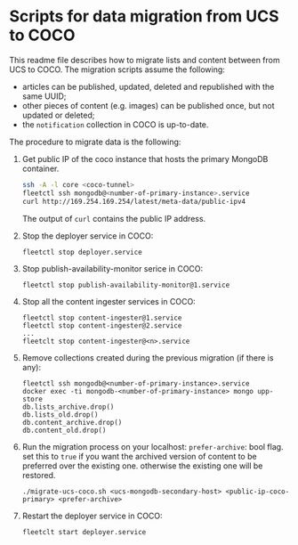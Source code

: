 # Scripts for data migration from UCS to COCO

This readme file describes how to migrate lists and content between from UCS to COCO.
The migration scripts assume the following:

* articles can be published, updated, deleted and republished with the same UUID;
* other pieces of content (e.g. images) can be published once, but not updated or deleted;
* the `notification` collection in COCO is up-to-date.
 
The procedure to migrate data is the following:      
 
1.  Get public IP of the coco instance that hosts the primary MongoDB container. 

	```bash
    ssh -A -l core <coco-tunnel>
    fleetctl ssh mongodb@<number-of-primary-instance>.service
    curl http://169.254.169.254/latest/meta-data/public-ipv4
    ```
    
    The output of `curl` contains the public IP address.
    
2.  Stop the deployer service in COCO:
    
    ```
    fleetctl stop deployer.service
    ```
3.  Stop publish-availability-monitor serice in COCO:

    ```
    fleetctl stop publish-availability-monitor@1.service
    ```

4.  Stop all the content ingester services in COCO:
    
    ```
    fleetctl stop content-ingester@1.service
    fleetctl stop content-ingester@2.service
    ...
    fleetclt stop content-ingester@<n>.service
    ```

5.  Remove collections created during the previous migration (if there is any):

    ```
    fleetctl ssh mongodb@<number-of-primary-instance>.service
    docker exec -ti mongodb-<number-of-primary-instance> mongo upp-store
    db.lists_archive.drop()
    db.lists_old.drop()
    db.content_archive.drop()
    db.content_old.drop()
    ```
   
6.  Run the migration process on your localhost:
    `prefer-archive`: bool flag. set this to `true` if you want the archived version of content to be preferred over the existing one. otherwise the existing one will be restored.
    
    ```
    ./migrate-ucs-coco.sh <ucs-mongodb-secondary-host> <public-ip-coco-primary> <prefer-archive>
    ```

7.  Restart the deployer service in COCO:
    
    ```
    fleetclt start deployer.service
    ```
